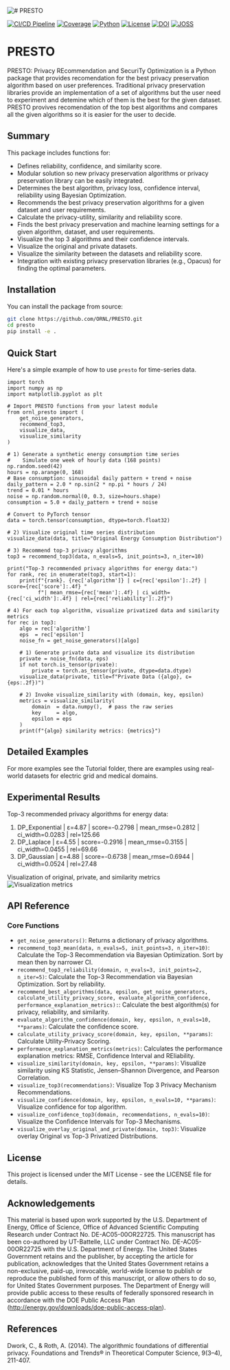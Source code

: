 ![# PRESTO](images/PRESTO-logo-tagline-no-bg.png)

[![CI/CD Pipeline](https://github.com/ORNL/PRESTO/actions/workflows/ci.yml/badge.svg)](https://github.com/ORNL/PRESTO/actions/workflows/ci.yml)
[![Coverage](https://img.shields.io/badge/coverage-81%25-brightgreen)](https://github.com/ORNL/PRESTO)
[![Python](https://img.shields.io/badge/python-3.9%2B-blue)](https://www.python.org/downloads/)
[![License](https://img.shields.io/badge/license-MIT-green)](LICENSE)
[![DOI](https://img.shields.io/badge/DOI-pending-yellow)](https://doi.org/pending)
[![JOSS](https://img.shields.io/badge/JOSS-submitted-blue)](https://joss.theoj.org/)

# PRESTO
PRESTO: Privacy REcommendation and SecuriTy Optimization is a Python package that provides recomendation for the best privacy preservation algorithm based on user preferences. Traditional privacy preservation libraries provide an implementation of a set of algorithms but the user need to experiment and detemine which of them is the best for the given dataset. PRESTO provives recomendation of the top best algorithms and compares all the given algorithms so it is easier for the user to decide.

## Summary
This package includes functions for:
- Defines reliability, confidence, and similarity score.
- Modular solution so new privacy preservation algorithms or privacy preservation library can be easily integrated.
- Determines the best algorithm, privacy loss, confidence interval, reliability using Bayesian Optimization.
- Recommends the best privacy preservation algorithms for a given dataset and user requirements.
- Calculate the privacy-utility, similarity and reliability score.
- Finds the best privacy preservation and machine learning settings for a given algorithm, dataset, and user requirements.
- Visualize the top 3 algorithms and their confidence intervals.
- Visualize the original and private datasets.
- Visualize the similarity between the datasets and reliability score.
- Integration with existing privacy preservation libraries (e.g., Opacus) for finding the optimal parameters.

## Installation
You can install the package from source:

```bash
git clone https://github.com/ORNL/PRESTO.git
cd presto
pip install -e .
```

## Quick Start
Here's a simple example of how to use `presto` for time-series data.
```
import torch
import numpy as np
import matplotlib.pyplot as plt

# Import PRESTO functions from your latest module
from ornl_presto import (
    get_noise_generators,
    recommend_top3,
    visualize_data,
    visualize_similarity
)

# 1) Generate a synthetic energy consumption time series
#    Simulate one week of hourly data (168 points)
np.random.seed(42)
hours = np.arange(0, 168)
# Base consumption: sinusoidal daily pattern + trend + noise
daily_pattern = 2.0 * np.sin(2 * np.pi * hours / 24)
trend = 0.01 * hours
noise = np.random.normal(0, 0.3, size=hours.shape)
consumption = 5.0 + daily_pattern + trend + noise

# Convert to PyTorch tensor
data = torch.tensor(consumption, dtype=torch.float32)

# 2) Visualize original time series distribution
visualize_data(data, title="Original Energy Consumption Distribution")

# 3) Recommend top-3 privacy algorithms
top3 = recommend_top3(data, n_evals=5, init_points=3, n_iter=10)

print("Top-3 recommended privacy algorithms for energy data:")
for rank, rec in enumerate(top3, start=1):
    print(f"{rank}. {rec['algorithm']} | ε={rec['epsilon']:.2f} | score={rec['score']:.4f} "
          f"| mean_rmse={rec['mean']:.4f} | ci_width={rec['ci_width']:.4f} | rel={rec['reliability']:.2f}")

# 4) For each top algorithm, visualize privatized data and similarity metrics
for rec in top3:
    algo = rec['algorithm']
    eps  = rec['epsilon']
    noise_fn = get_noise_generators()[algo]

    # 1) Generate private data and visualize its distribution
    private = noise_fn(data, eps)
    if not torch.is_tensor(private):
        private = torch.as_tensor(private, dtype=data.dtype)
    visualize_data(private, title=f"Private Data ({algo}, ε={eps:.2f})")

    # 2) Invoke visualize_similarity with (domain, key, epsilon)
    metrics = visualize_similarity(
        domain  = data.numpy(),  # pass the raw series
        key     = algo,
        epsilon = eps
    )
    print(f"{algo} similarity metrics: {metrics}")
```

## Detailed Examples
For more examples see the Tutorial folder, there are examples using real-world datasets for electric grid and medical domains.

## Experimental Results
Top-3 recommended privacy algorithms for energy data:
1. DP_Exponential | ε=4.87 | score=-0.2798 | mean_rmse=0.2812 | ci_width=0.0283 | rel=125.66
2. DP_Laplace | ε=4.55 | score=-0.2916 | mean_rmse=0.3155 | ci_width=0.0455 | rel=69.66
3. DP_Gaussian | ε=4.88 | score=-0.6738 | mean_rmse=0.6944 | ci_width=0.0524 | rel=27.48

Visualization of original, private, and similarity metrics ![Visualization metrics](images/all_top_dp.png)

## API Reference

### Core Functions
- `get_noise_generators()`: Returns a dictionary of privacy algorithms.
- `recommend_top3_mean(data, n_evals=5, init_points=3, n_iter=10)`: Calculate the Top-3 Recommendation via Bayesian Optimization. Sort by mean then by narrower CI.
- `recommend_top3_reliability(domain, n_evals=3, init_points=2, n_iter=5)`: Calculate the Top-3 Recommendation via Bayesian Optimization. Sort by reliability.
- `recommend_best_algorithms(data, epsilon, get_noise_generators, calculate_utility_privacy_score, evaluate_algorithm_confidence, performance_explanation_metrics):`: Calculate the best algorithm(s) for privacy, reliability, and similarity.
- `evaluate_algorithm_confidence(domain, key, epsilon, n_evals=10, **params)`: Calculate the confidence score.
- `calculate_utility_privacy_score(domain, key, epsilon, **params)`: Calculate Utility-Privacy Scoring.
- `performance_explanation_metrics(metrics)`: Calculates the performance explanation metrics: RMSE, Confidence Interval and REliability.
- `visualize_similarity(domain, key, epsilon, **params)`: Visualize similarity using KS Statistic, Jensen–Shannon Divergence, and Pearson Correlation.
- `visualize_top3(recommendations)`: Visualize Top 3 Privacy Mechanism Recommendations.
- `visualize_confidence(domain, key, epsilon, n_evals=10, **params)`: Visualize confidence for top algorithm.
- `visualize_confidence_top3(domain, recommendations, n_evals=10)`: Visualize the Confidence Intervals for Top-3 Mechanisms.
- `visualize_overlay_original_and_private(domain, top3)`: Visualize overlay Original vs Top-3 Privatized Distributions.

## License

This project is licensed under the MIT License - see the LICENSE file for details.

## Acknowledgements
This material is based upon work supported by the U.S. Department of Energy, Office of Science, Office of Advanced Scientific Computing Research under Contract No. DE-AC05-00OR22725. This manuscript has been co-authored by UT-Battelle, LLC under Contract No. DE-AC05-00OR22725 with the U.S. Department of Energy. The United States Government retains and the publisher, by accepting the article for publication, acknowledges that the United States Government retains a non-exclusive, paid-up, irrevocable, world-wide license to publish or reproduce the published form of this manuscript, or allow others to do so, for United States Government purposes. The Department of Energy will provide public access to these results of federally sponsored research in accordance with the DOE Public Access Plan (http://energy.gov/downloads/doe-public-access-plan).

## References
Dwork, C., & Roth, A. (2014). The algorithmic foundations of differential privacy. Foundations and Trends® in Theoretical Computer Science, 9(3–4), 211-407.
